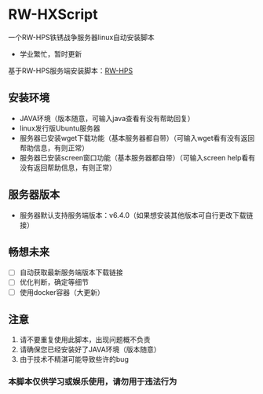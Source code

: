 # RW-HXScript
一个RW-HPS铁锈战争服务器linux自动安装脚本
- 学业繁忙，暂时更新

基于RW-HPS服务端安装脚本：[RW-HPS](https://github.com/RW-HPS/RW-HPS)
## 安装环境
- JAVA环境（版本随意，可输入java查看有没有帮助回复）
- linux发行版Ubuntu服务器
- 服务器已安装wget下载功能（基本服务器都自带）（可输入wget看有没有返回帮助信息，有则正常）
- 服务器已安装screen窗口功能（基本服务器都自带）（可输入screen help看有没有返回帮助信息，有则正常）
## 服务器版本
- 服务器默认支持服务端版本：v6.4.0（如果想安装其他版本可自行更改下载链接）
## 畅想未来
- [ ] 自动获取最新服务端版本下载链接
- [ ] 优化判断，确定等细节
- [ ] 使用docker容器（大更新）
## 注意
1. 请不要重复使用此脚本，出现问题概不负责 
2. 请确保您已经安装好了JAVA环境（版本随意）
3. 由于技术不精湛可能导致些许的bug
### 本脚本仅供学习或娱乐使用，请勿用于违法行为
